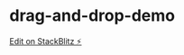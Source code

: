 # drag-and-drop-demo

[Edit on StackBlitz ⚡️](https://stackblitz.com/edit/demo-dashboard-settings-zjjvvq)
